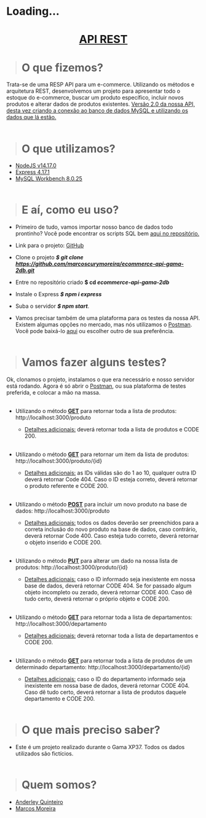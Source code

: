 # Loading...

**<h1 align="center"> <ins>API REST</ins> </h1>**



># O que fizemos?
Trata-se de uma RESP API para um e-commerce. Utilizando os métodos e arquitetura REST, desenvolvemos um projeto para apresentar todo o estoque do e-commerce, buscar um produto específico, incluir novos produtos e alterar dados de produtos existentes. <ins>Versão 2.0 da nossa API, desta vez criando a conexão ao banco de dados MySQL e utilizando os dados que lá estão.</ins>
<br></br>



># O que utilizamos?
* [NodeJS v14.17.0](https://nodejs.org/en/ "Dispenso apresentações.")
* [Express 4.17.1](https://expressjs.com/pt-br/ "Não liga pra ele, ele se acha demais!")
* [MySQL Workbench 8.0.25](https://www.mysql.com/products/workbench/ "Fica tranquilo, tá tudo guardadinho aqui.")
<br></br>



># E aí, como eu uso?
* Primeiro de tudo, vamos importar nosso banco de dados todo prontinho? Você pode encontrar os scripts SQL bem [aqui no repositório.](https://github.com/marcoscurymoreira/ecommerce-api-gama-2db/tree/main/script_db_mysql)

* Link para o projeto: [GitHub](https://github.com/marcoscurymoreira/ecommerce-api-gama-2db.git "Você vai precisar me clonar, mas não sou a ovelha Dolly")

* Clone o projeto **_$ git clone https://github.com/marcoscurymoreira/ecommerce-api-gama-2db.git_**
  
* Entre no repositório criado **$ cd _ecommerce-api-gama-2db_**

* Instale o Express **_$ npm i express_**
  
* Suba o servidor **_$ npm start_**.
  
* Vamos precisar também de uma plataforma para os testes da nossa API. Existem algumas opções no mercado, mas nós utilizamos o [Postman](https://www.postman.com/ "Eu não sou o homem poste. ¬¬"). Você pode baixá-lo [aqui](https://www.postman.com/downloads/ "Clique sem medo, não sou um vírus") ou escolher outro de sua preferência.
<br></br>



># Vamos fazer alguns testes?

Ok, clonamos o projeto, instalamos o que era necessário e nosso servidor está rodando. Agora é só abrir o [Postman](https://www.postman.com/ "Olha eu aqui de novo"), ou sua plataforma de testes preferida, e colocar a mão na massa.
<br></br>



* Utilizando o método <ins>**GET**</ins> para retornar toda a lista de produtos: http://localhost:3000/produto

    * <ins>Detalhes adicionais:</ins> deverá retornar toda a lista de produtos e CODE 200.
<br></br>



 * Utilizando o método <ins>**GET**</ins> para retornar um item da lista de produtos: http://localhost:3000/produto/{id}
  
    * <ins>Detalhes adicionais:</ins> as IDs válidas são do 1 ao 10, qualquer outra ID deverá retornar Code 404. Caso o ID esteja correto, deverá retornar o produto referente e CODE 200.
<br></br>



* Utilizando o método <ins>**POST**</ins> para incluir um novo produto na base de dados: http://localhost:3000/produto

    * <ins>Detalhes adicionais:</ins> todos os dados deverão ser preenchidos para a correta inclusão do novo produto na base de dados, caso contrário, deverá retornar Code 400. Caso esteja tudo correto, deverá retornar o objeto inserido e CODE 200.
 <br></br>



 * Utilizando o método <ins>**PUT**</ins> para alterar um dado na nossa lista de produtos: http://localhost:3000/produto/{id}

    * <ins>Detalhes adicionais:</ins> caso o ID informado seja inexistente em nossa base de dados, deverá retornar CODE 404. Se for passado algum objeto incompleto ou zerado, deverá retornar CODE 400. Caso dê tudo certo, deverá retornar o próprio objeto e CODE 200.
<br></br>



* Utilizando o método <ins>**GET**</ins> para retornar toda a lista de departamentos: http://localhost:3000/departamento 
  
    * <ins>Detalhes adicionais:</ins> deverá retornar toda a lista de departamentos e CODE 200.
<br></br>



* Utilizando o método <ins>**GET**</ins> para retornar toda a lista de produtos de um determinado departamento: http://localhost:3000/departamento/{id} 
  
    * <ins>Detalhes adicionais:</ins> caso o ID do departamento informado seja inexistente em nossa base de dados, deverá retornar CODE 404. Caso dê tudo certo, deverá retornar a lista de produtos daquele departamento e CODE 200.
<br></br>



># O que mais preciso saber?
* Este é um projeto realizado durante o Gama XP37. Todos os dados utilizados são fictícios.
<br></br>



># Quem somos?
* <a href="https://github.com/anderleyson" target="_blank">Anderley Quinteiro</a>
* <a href="https://github.com/marcoscurymoreira" target="_blank">Marcos Moreira</a>